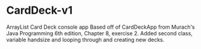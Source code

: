 # CardDeck-v1
ArrayList Card Deck console app
Based off of CardDeckApp from Murach's Java Programming 6th edition, Chapter 8, exercise 2.
Added second class, variable handsize and looping through and creating new decks.